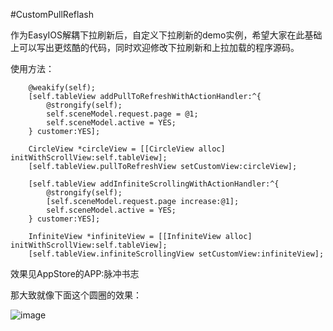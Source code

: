#CustomPullReflash

作为EasyIOS解耦下拉刷新后，自定义下拉刷新的demo实例，希望大家在此基础上可以写出更炫酷的代码，同时欢迎修改下拉刷新和上拉加载的程序源码。

使用方法：

		@weakify(self);
	    [self.tableView addPullToRefreshWithActionHandler:^{
	        @strongify(self);
	        self.sceneModel.request.page = @1;
	        self.sceneModel.active = YES;
	    } customer:YES];
	   
	    CircleView *circleView = [[CircleView alloc] initWithScrollView:self.tableView];
	    [self.tableView.pullToRefreshView setCustomView:circleView];
	    
	    [self.tableView addInfiniteScrollingWithActionHandler:^{
	        @strongify(self);
	        [self.sceneModel.request.page increase:@1];
	        self.sceneModel.active = YES;
	    } customer:YES];

	    InfiniteView *infiniteView = [[InfiniteView alloc] initWithScrollView:self.tableView];
	    [self.tableView.infiniteScrollingView setCustomView:infiniteView];

效果见AppStore的APP:脉冲书志

那大致就像下面这个圆圈的效果：

![image](http://code4app.qiniudn.com/photo/52be2645cb7e84cb558b4d73_1.gif)
